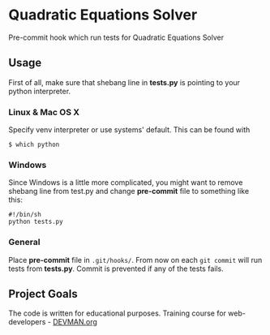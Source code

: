 # Quadratic Equations Solver

Pre-commit hook which run tests for Quadratic Equations Solver

## Usage

First of all, make sure that shebang line in **tests.py** is pointing to your python interpreter.

### Linux & Mac OS X
Specify venv interpreter or use systems' default. This can be found with 

`$ which python`

### Windows
Since Windows is a little more complicated, you might want to remove shebang line from test.py and change **pre-commit** file to something like this:

```
#!/bin/sh
python tests.py
```

### General

Place **pre-commit** file in `.git/hooks/`. From now on each `git commit` will run tests from **tests.py**. Commit is prevented if any of the tests fails.

## Project Goals

The code is written for educational purposes. Training course for web-developers - [DEVMAN.org](https://devman.org)
